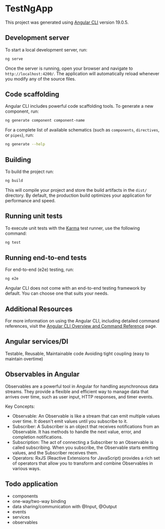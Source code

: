 # TestNgApp

This project was generated using [Angular CLI](https://github.com/angular/angular-cli) version 19.0.5.

## Development server

To start a local development server, run:

```bash
ng serve
```

Once the server is running, open your browser and navigate to `http://localhost:4200/`. The application will automatically reload whenever you modify any of the source files.

## Code scaffolding

Angular CLI includes powerful code scaffolding tools. To generate a new component, run:

```bash
ng generate component component-name
```

For a complete list of available schematics (such as `components`, `directives`, or `pipes`), run:

```bash
ng generate --help
```

## Building

To build the project run:

```bash
ng build
```

This will compile your project and store the build artifacts in the `dist/` directory. By default, the production build optimizes your application for performance and speed.

## Running unit tests

To execute unit tests with the [Karma](https://karma-runner.github.io) test runner, use the following command:

```bash
ng test
```

## Running end-to-end tests

For end-to-end (e2e) testing, run:

```bash
ng e2e
```

Angular CLI does not come with an end-to-end testing framework by default. You can choose one that suits your needs.

## Additional Resources

For more information on using the Angular CLI, including detailed command references, visit the [Angular CLI Overview and Command Reference](https://angular.dev/tools/cli) page.

## Angular services/DI

Testable, Reusable, Maintainable code
Avoiding tight coupling (easy to maintain overtime)

## Observables in Angular

Observables are a powerful tool in Angular for handling asynchronous data streams. They provide a flexible and efficient way to manage data that arrives over time, such as user input, HTTP responses, and timer events.

Key Concepts:

- Observable: An Observable is like a stream that can emit multiple values over time. It doesn't emit values until you subscribe to it.
- Subscriber: A Subscriber is an object that receives notifications from an Observable. It has methods to handle the next value, error, and completion notifications.
- Subscription: The act of connecting a Subscriber to an Observable is called subscribing. When you subscribe, the Observable starts emitting values, and the Subscriber receives them.
- Operators: RxJS (Reactive Extensions for JavaScript) provides a rich set of operators that allow you to transform and combine Observables in various ways.

## Todo application

- components
- one-way/two-way binding
- data sharing/communication with @Input, @Output
- events
- services
- observables
